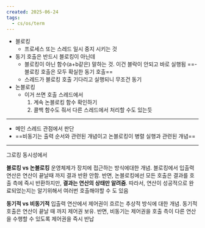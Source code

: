 ```yaml
---
created: 2025-06-24
tags:
  - cs/os/term
---
```

- 블로킹
	- 프로세스 또는 스레드 일시 중지 시키는 것
- 동기 호출은 반드시 블로킹이 아닌데
	- 블로킹이 아닌 함수(a+b같은) 말하는 것. 이건 블락이 안되고 바로 실행됨
==- 블로킹 호출은 모두 확실한 동기 호출==
	- 스레드가 블로킹 호출 기다리고 실행되니 무조건 동기
- 논블로킹
	- 이거 쓰면 호출 스레드에서 
		1. 계속 논블로킹 함수 확인하기
		2. 콜백 함수도 줘서 다른 스레드에서 처리할 수도 있는듯


---
- 메인 스레드 관점에서 판단
- ==비동기는 출력 순서와 관련된 개념이고 논블로킹이 병렬 실행과 관련된 개념==
---
그로킹 동시성에서

**블로킹 vs 논블로킹**
운영체제가 장치에 접근하는 방식에대한 개념. 블로킹에서 입출력 연산은 연산이 끝날때 까지 결과 반환 안함. 반면, 논블로킹에선 모든 호출은 결과를 호출 측에 즉시 반환하지만, **결과는 연산의 상태만 알려줌**. 따라서, 연산이 성공적으로 완료되었는지는 알기위해서 여러번 호출해야할 수 도 있음

**동기적 vs 비동기적**
입출력 연산에서 제어권이 흐르는 추상적 방식에 대한 개념. 동기적 호출은 연산이 끝날 때 까지 제어권 보유. 반면, 비동기는 제어권을 호출 측이 다른 연산을 수행할 수 있도록 제어권을 즉시 반납